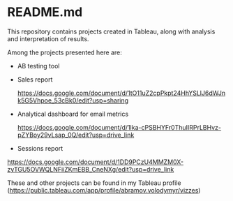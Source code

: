# README.md

This repository contains projects created in Tableau, along with analysis and interpretation of results.

Among the projects presented here are:
- AB testing tool
- Sales report

  https://docs.google.com/document/d/1tO11uZ2cpPkpt24HhYSLlJ6dWJnk5G5Vhpoe_53cBk0/edit?usp=sharing
- Analytical dashboard for email metrics

  https://docs.google.com/document/d/1lka-cPSBHYFr0ThuIIRPrLBHvz-pZYBoy29vLsap_0Q/edit?usp=drive_link
- Sessions report
  
https://docs.google.com/document/d/1DD9PCzU4MMZM0X-zyTGU5OVWQLNFiiZKmEBB_CneNXg/edit?usp=drive_link

These and other projects can be found in my Tableau profile (https://public.tableau.com/app/profile/abramov.volodymyr/vizzes)
